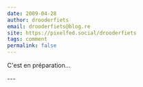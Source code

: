 ```yaml
---
date: 2009-04-28
author: drooderfiets
email: drooderfiets@blog.re
site: https://pixelfed.social/drooderfiets
tags: comment
permalink: false
---
```


<p>
C'est en préparation...
</p>
---